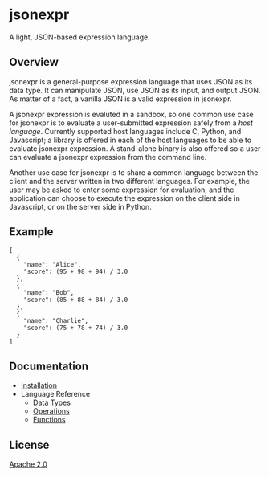 # jsonexpr

A light, JSON-based expression language.


## Overview

jsonexpr is a general-purpose expression language that uses JSON as its data type.
It can manipulate JSON, use JSON as its input, and output JSON.
As matter of a fact, a vanilla JSON is a valid expression in jsonexpr.

A jsonexpr expression is evaluted in a sandbox,
so one common use case for jsonexpr is to evaluate a user-submitted expression safely
from a *host language*.
Currently supported host languages include C, Python, and Javascript;
a library is offered in each of the host languages to be able to evaluate
jsonexpr expression.
A stand-alone binary is also offered so a user can evaluate a jsonexpr
expression from the command line.

Another use case for jsonexpr is to share a common language between the client
and the server written in two different languages.
For example, the user may be asked to enter some expression for evaluation,
and the application can choose to execute the expression on the client side in
Javascript, or on the server side in Python.


## Example

```
[
  {
    "name": "Alice",
    "score": (95 + 98 + 94) / 3.0
  },
  {
    "name": "Bob",
    "score": (85 + 88 + 84) / 3.0
  },
  {
    "name": "Charlie",
    "score": (75 + 78 + 74) / 3.0
  }
]
```


## Documentation

* [Installation](doc/install.md)
* Language Reference
  * [Data Types](doc/datatype.md)
  * [Operations](doc/op.md)
  * [Functions](doc/fn.md)


## License

[Apache 2.0](LICENSE)
